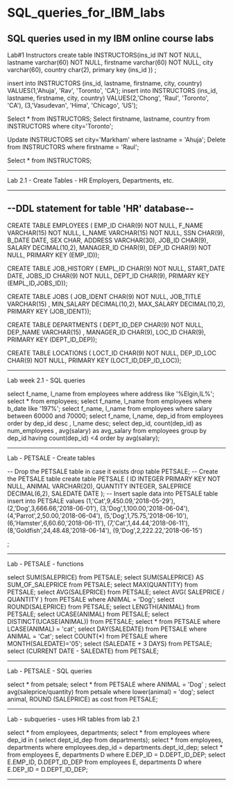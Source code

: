 # SQL_queries_for_IBM_labs
SQL queries used in my IBM online course labs
----------------------------------------------------
Lab#1 Instructors
create table INSTRUCTORS(ins_id  INT NOT NULL, 
lastname varchar(60) NOT NULL,
firstname varchar(60) NOT NULL,
city varchar(60),
country char(2),
primary key (ins_id )) ;

insert into INSTRUCTORS (ins_id, lastname, firstname, city, country) VALUES(1,'Ahuja', 'Rav', 'Toronto', 'CA');
insert into INSTRUCTORS (ins_id, lastname, firstname, city, country) 
VALUES(2,'Chong', 'Raul', 'Toronto', 'CA'),
(3,'Vasudevan', 'Hima', 'Chicago', 'US');

Select * from INSTRUCTORS;
Select firstname, lastname, country from INSTRUCTORS where city='Toronto';

Update INSTRUCTORS set city='Markham' where lastname = 'Ahuja';
Delete from INSTRUCTORS where firstname = 'Raul';

Select * from INSTRUCTORS;

------------------------------------
Lab 2.1 - Create Tables - HR Employers, Departments, etc.

------------------------------------------
--DDL statement for table 'HR' database--
--------------------------------------------

CREATE TABLE EMPLOYEES (
                            EMP_ID CHAR(9) NOT NULL, 
                            F_NAME VARCHAR(15) NOT NULL,
                            L_NAME VARCHAR(15) NOT NULL,
                            SSN CHAR(9),
                            B_DATE DATE,
                            SEX CHAR,
                            ADDRESS VARCHAR(30),
                            JOB_ID CHAR(9),
                            SALARY DECIMAL(10,2),
                            MANAGER_ID CHAR(9),
                            DEP_ID CHAR(9) NOT NULL,
                            PRIMARY KEY (EMP_ID));
                            
  CREATE TABLE JOB_HISTORY (
                            EMPL_ID CHAR(9) NOT NULL, 
                            START_DATE DATE,
                            JOBS_ID CHAR(9) NOT NULL,
                            DEPT_ID CHAR(9),
                            PRIMARY KEY (EMPL_ID,JOBS_ID));
 
 CREATE TABLE JOBS (
                            JOB_IDENT CHAR(9) NOT NULL, 
                            JOB_TITLE VARCHAR(15) ,
                            MIN_SALARY DECIMAL(10,2),
                            MAX_SALARY DECIMAL(10,2),
                            PRIMARY KEY (JOB_IDENT));

CREATE TABLE DEPARTMENTS (
                            DEPT_ID_DEP CHAR(9) NOT NULL, 
                            DEP_NAME VARCHAR(15) ,
                            MANAGER_ID CHAR(9),
                            LOC_ID CHAR(9),
                            PRIMARY KEY (DEPT_ID_DEP));

CREATE TABLE LOCATIONS (
                            LOCT_ID CHAR(9) NOT NULL,
                            DEP_ID_LOC CHAR(9) NOT NULL,
                            PRIMARY KEY (LOCT_ID,DEP_ID_LOC));
                            
--------------------------------------------------------------------
Lab week 2.1 - SQL queries 
 
select f_name, l_name from employees where address like '%Elgin,IL%';
select * from employees;
select f_name, l_name from employees where b_date like '197%';
select f_name, l_name from employees where salary between 60000 and 70000;
select f_name, l_name, dep_id from employees order by dep_id desc , l_name desc;
select dep_id, count(dep_id) as num_employees , avg(salary)  as  avg_salary from employees group by dep_id having count(dep_id) <4 order by avg(salary);

---------------------------------------------------------------------
Lab - PETSALE - Create tables

-- Drop the PETSALE table in case it exists
drop table PETSALE;
-- Create the PETSALE table 
create table PETSALE (
	ID INTEGER PRIMARY KEY NOT NULL,
	ANIMAL VARCHAR(20),
	QUANTITY INTEGER,
	SALEPRICE DECIMAL(6,2),
	SALEDATE DATE
	);
-- Insert saple data into PETSALE table
insert into PETSALE values 
	(1,'Cat',9,450.09,'2018-05-29'),
	(2,'Dog',3,666.66,'2018-06-01'),
	(3,'Dog',1,100.00,'2018-06-04'),
	(4,'Parrot',2,50.00,'2018-06-04'),
	(5,'Dog',1,75.75,'2018-06-10'),
	(6,'Hamster',6,60.60,'2018-06-11'),
	(7,'Cat',1,44.44,'2018-06-11'),
	(8,'Goldfish',24,48.48,'2018-06-14'),
	(9,'Dog',2,222.22,'2018-06-15')
	
;

-----------------------------------------------
Lab - PETSALE - functions

select SUM(SALEPRICE) from PETSALE;
select SUM(SALEPRICE) AS SUM_OF_SALEPRICE from PETSALE;
select MAX(QUANTITY) from PETSALE;
select AVG(SALEPRICE) from PETSALE;
select AVG( SALEPRICE / QUANTITY ) from PETSALE where ANIMAL = 'Dog';
select ROUND(SALEPRICE) from PETSALE;
select LENGTH(ANIMAL) from PETSALE;
select UCASE(ANIMAL) from PETSALE;
select DISTINCT(UCASE(ANIMAL)) from PETSALE;
select * from PETSALE where LCASE(ANIMAL) = 'cat';
select DAY(SALEDATE) from PETSALE where ANIMAL = 'Cat';
select COUNT(*) from PETSALE where MONTH(SALEDATE)='05';
select (SALEDATE + 3 DAYS) from PETSALE;
select (CURRENT DATE - SALEDATE) from PETSALE;

---------------------------------------------------
Lab - PETSALE - SQL queries

select * from petsale;
select * from PETSALE where ANIMAL = 'Dog' ;
select avg(saleprice/quantity) from petsale where lower(animal) = 'dog';
select animal, ROUND (SALEPRICE) as cost from PETSALE;

------------------------------------------------------

Lab - subqueries - uses HR tables from lab 2.1

select * from employees, departments;
select * from employees where dep_id in ( select dept_id_dep from departments); 
select * from employees, departments where employees.dep_id = departments.dept_id_dep;
select * from employees E, departments D where E.DEP_ID = D.DEPT_ID_DEP;
select E.EMP_ID, D.DEPT_ID_DEP from employees E, departments D where E.DEP_ID = D.DEPT_ID_DEP;

------------------------------------------------------------


